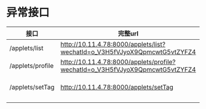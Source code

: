 # 异常接口


接口 | 完整url | 返回信息 | 请求参数（POST方法）
--- | ---  | --- | ---
/applets/list |  http://10.11.4.78:8000/applets/list?wechatId=o_V3H5fVJyoX9QpmcwtG5vtZYFZ4 | { code: 402, msg: "can not find any activities!"} |
/applets/profile | http://10.11.4.78:8000/applets/profile?wechatId=o_V3H5fVJyoX9QpmcwtG5vtZYFZ4 | {code: 400, msg: "fail"} |
/applets/setTag | http://10.11.4.78:8000/applets/setTag | {"code":401,"msg":"failed"} | { tag: [0, 2], wechatId: ""o_V3H5fVJyoX9QpmcwtG5vtZYFZ4"" }
|||
